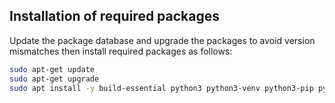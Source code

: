<h2> Installation of required packages </h2>

Update the package database and upgrade the packages to avoid version mismatches then install required packages as follows:

```bash
sudo apt-get update
sudo apt-get upgrade
sudo apt install -y build-essential python3 python3-venv python3-pip python3-tk curl make git
```
